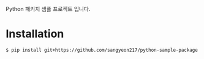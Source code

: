 Python 패키지 샘플 프로젝트 입니다.

# Installation
```bash
$ pip install git+https://github.com/sangyeon217/python-sample-package.git@v1.0.0
```